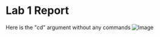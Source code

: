 # Lab 1 Report

Here is the "cd" argument without any commands
![Image](Screenshot2023-10-02at10.59.23AM.png)
